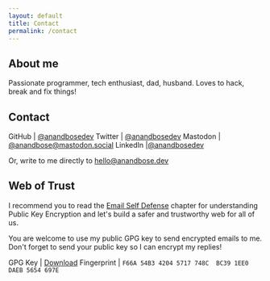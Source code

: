 ```yaml
---
layout: default
title: Contact
permalink: /contact
---
```


## About me

Passionate programmer, tech enthusiast, dad, husband. Loves to hack, break and fix things!
## Contact

GitHub | [@anandbosedev](https://github.com/anandbosedev)
Twitter | [@anandbosedev](https://twitter.com/anandbosedev)
Mastodon | [@anandbose@mastodon.social](https://mastodon.social/@anandbose)
LinkedIn |[@anandbosedev](https://www.linkedin.com/in/anandbosedev/)

Or, write to me directly to [hello@anandbose.dev](mailto:hello@anandbose.dev)

## Web of Trust

I recommend you to read the [Email Self Defense](https://emailselfdefense.fsf.org/en/) chapter for understanding Public Key Encryption and let's build a safer and trustworthy web for all of us.

You are welcome to use my public GPG key to send encrypted emails to me. Don't forget to send your public key so I can encrypt my replies!

GPG Key | [Download](./gpg.txt)
Fingerprint | `F66A 54B3 4204 5717 748C  BC39 1EE0 DAEB 5654 697E`
